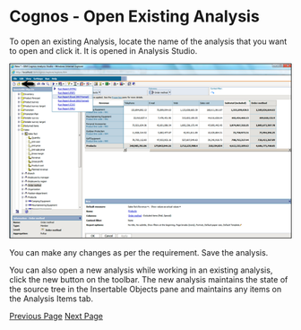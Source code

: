 # Cognos - Open Existing Analysis
To open an existing Analysis, locate the name of the analysis that you want to open and click it. It is opened in Analysis Studio.

![Open Existing Analysis](../cognos/images/open_existing_analysis.jpg)

You can make any changes as per the requirement. Save the analysis.

You can also open a new analysis while working in an existing analysis, click the new button on the toolbar. The new analysis maintains the state of the source tree in the Insertable Objects pane and maintains any items on the Analysis Items tab.


[Previous Page](../cognos/cognos_save_an_analysis.md) [Next Page](../cognos/cognos_event_studio.md) 
